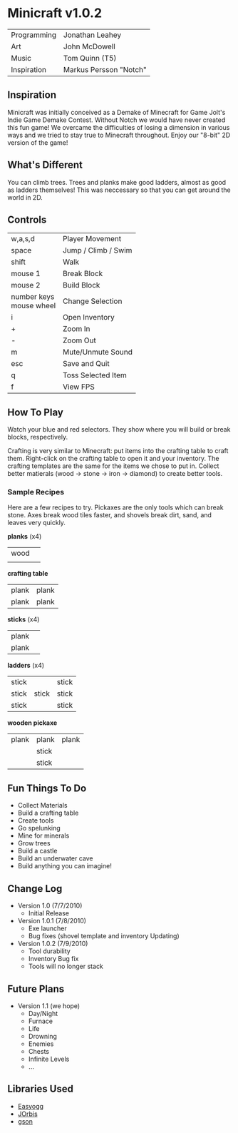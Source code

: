 # Minicraft v1.0.2

<table>
<tr><td>Programming</td><td>Jonathan Leahey</td></tr>
<tr><td>Art</td><td>John McDowell</td></tr>
<tr><td>Music</td><td>Tom Quinn (T5)</td></tr>
<tr><td>Inspiration</td><td>Markus Persson "Notch"</td></tr>
</table>

## Inspiration

Minicraft was initially conceived as a Demake of Minecraft for Game Jolt's Indie Game Demake Contest.  Without Notch we would have never created this fun game!  We overcame the difficulties of losing a dimension in various ways and we tried to stay true to Minecraft throughout.  Enjoy our "8-bit" 2D version of the game!

## What's Different

You can climb trees. Trees and planks make good ladders, almost as good as ladders themselves!
This was neccessary so that you can get around the world in 2D.

## Controls

<table>
<tr><td>w,a,s,d</td><td>Player Movement</td></tr>
<tr><td>space</td><td>Jump / Climb / Swim</td></tr>
<tr><td>shift</td><td>Walk</td></tr>
<tr><td>mouse 1</td><td>Break Block</td></tr>
<tr><td>mouse 2</td><td>Build Block</td></tr>
<tr><td>number keys<br>mouse wheel</td><td>Change Selection</td></tr>
<tr><td>i</td><td>Open Inventory</td></tr>
<tr><td>+</td><td>Zoom In</td></tr>
<tr><td>-</td><td>Zoom Out</td></tr>
<tr><td>m</td><td>Mute/Unmute Sound</td></tr>
<tr><td>esc</td><td>Save and Quit</td></tr>
<tr><td>q</td><td>Toss Selected Item</td></tr>
<tr><td>f</td><td>View FPS</td></tr>
</table>

## How To Play

Watch your blue and red selectors. They show where you will build or break blocks, respectively.

Crafting is very similar to Minecraft: put items into the crafting table to craft them.
Right-click on the crafting table to open it and your inventory.
The crafting templates are the same for the items we chose to put in.
Collect better matierals (wood → stone → iron → diamond) to create better tools.

### Sample Recipes

Here are a few recipes to try. 
Pickaxes are the only tools which can break stone.
Axes break wood tiles faster, and shovels break dirt, sand, and leaves very quickly.

**planks** (x4)
<table>
<tr><td>wood</td><td></td></tr>
<tr><td></td><td></td></tr>
</table>

**crafting table**
<table>
<tr><td>plank</td><td>plank</td></tr>
<tr><td>plank</td><td>plank</td></tr>
</table>

**sticks** (x4)
<table>
<tr><td>plank</td><td></td></tr>
<tr><td>plank</td><td></td></tr>
</table>

**ladders** (x4)
<table>
<tr><td>stick</td><td></td><td>stick</td></tr>
<tr><td>stick</td><td>stick</td><td>stick</td></tr>
<tr><td>stick</td><td></td><td>stick</td></tr>
</table>

**wooden pickaxe**
<table>
<tr><td>plank</td><td>plank</td><td>plank</td></tr>
<tr><td></td><td>stick</td><td></td></tr>
<tr><td></td><td>stick</td><td></td></tr>
</table>

## Fun Things To Do

 * Collect Materials
 * Build a crafting table
 * Create tools
 * Go spelunking
 * Mine for minerals
 * Grow trees
 * Build a castle
 * Build an underwater cave
 * Build anything you can imagine!

## Change Log

 * Version 1.0 (7/7/2010)
    - Initial Release
 * Version 1.0.1 (7/8/2010)
    - Exe launcher
    - Bug fixes (shovel template and inventory Updating)
 * Version 1.0.2 (7/9/2010)
    - Tool durability
    - Inventory Bug fix
    - Tools will no longer stack

## Future Plans

 * Version 1.1 (we hope)
    - Day/Night
    - Furnace
    - Life
    - Drowning
    - Enemies
    - Chests
    - Infinite Levels
    - ...

## Libraries Used

 * [Easyogg](http://www.cokeandcode.com/index.html?page=libs)
 * [JOrbis](http://www.jcraft.com/jorbis/)
 * [gson](http://code.google.com/p/google-gson/)
